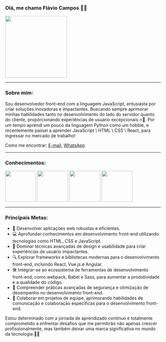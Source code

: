 ### **Olá, me chamo Flávio Campos** 👋🏽
<img src="https://github.com/FlavioCamposs/FlavioCamposs/assets/155656601/2f63d3b8-4e8e-4801-a16c-ec94da545868" widht="200" height="200"/>

---

### **Sobre mim:**
Sou desenvolvedor front-end com a linguagem JavaScript, entusiasta por criar soluções inovadoras e impactantes. Buscando sempre aprimorar minhas habilidades tanto no desenvolvimento do lado do servidor quanto do cliente, proporcionando experiências de usuário excepcionais 🔥🚀. Por um tempo aprendi um pouco da linguagem Python como um hobbie, e recentemente passei a aprender JavaScript \ HTML \ CSS \ React, para ingressar no mercado de trabalho!

Como me encontrar: [E-mail](mailto:flaviobatista2022@hotmail.com), <a href="https://wa.me/87991122454">WhatsApp</a>

---

### **Conhecimentos:**

<img src="https://cdn.jsdelivr.net/gh/devicons/devicon@latest/icons/javascript/javascript-original.svg" widht="100" height="100"/> <img src="https://cdn.jsdelivr.net/gh/devicons/devicon@latest/icons/html5/html5-original-wordmark.svg" widht="100" height="100"/> <img src="https://cdn.jsdelivr.net/gh/devicons/devicon@latest/icons/css3/css3-original-wordmark.svg" widht="100" height="100"/> <img src="https://cdn.jsdelivr.net/gh/devicons/devicon@latest/icons/react/react-original-wordmark.svg" widht="100" height="100"/>


---

### **Principais Metas:**
- 🚀 Desenvolver aplicações web robustas e eficientes.
- 💻 Aprofundar conhecimentos em desenvolvimento front-end utilizando tecnologias como HTML, CSS e JavaScript.
- 🎨 Dominar técnicas avançadas de design e usabilidade para criar experiências de usuário impactantes.
- 🔍 Explorar frameworks e bibliotecas modernas para o desenvolvimento front-end, incluindo React, Vue.js e Angular.
- 🛠️ Integrar-se ao ecossistema de ferramentas de desenvolvimento front-end, como webpack, Babel e Sass, para aumentar a produtividade e a qualidade do código.
- 🔐 Compreender práticas avançadas de segurança e otimização de desempenho no desenvolvimento front-end.
- 🤝 Colaborar em projetos de equipe, aprimorando habilidades de comunicação e colaboração específicas para o desenvolvimento front-end.

Estou determinado com a jornada de aprendizado contínuo e totalmente comprometido a enfrentar desafios que me permitirão não apenas crescer profissionalmente, mas também deixar uma marca significativa no mundo da tecnologia 🚀💪
